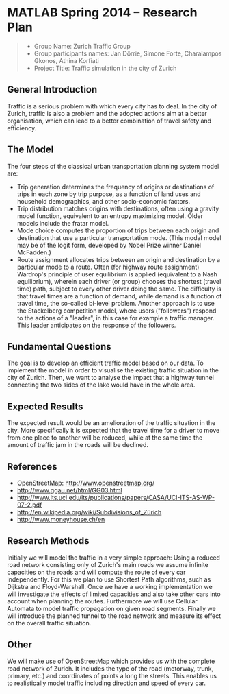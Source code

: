 # MATLAB Spring 2014 – Research Plan

> * Group Name: Zurich Traffic Group
> * Group participants names: Jan Dörrie, Simone Forte, Charalampos Gkonos, Athina Korfiati  
> * Project Title: Traffic simulation in the city of Zurich

## General Introduction

Traffic is a serious problem with which every city has to deal. 
In the city of Zurich, traffic is also a problem and the adopted actions aim at a better organisation, which can lead to a better combination of travel safety and efficiency.

## The Model

The four steps of the classical urban transportation planning system model are:
 - Trip generation determines the frequency of origins or destinations of trips in each zone by trip purpose, as a function of land uses and household demographics, and other socio-economic factors.
 - Trip distribution matches origins with destinations, often using a gravity model function, equivalent to an entropy maximizing model. Older models include the fratar model.
 - Mode choice computes the proportion of trips between each origin and destination that use a particular transportation mode. (This modal model may be of the logit form, developed by Nobel Prize winner Daniel McFadden.)
 - Route assignment allocates trips between an origin and destination by a particular mode to a route. 
Often (for highway route assignment) Wardrop's principle of user equilibrium is applied (equivalent to a Nash equilibrium), 
wherein each driver (or group) chooses the shortest (travel time) path, subject to every other driver doing the same. 
The difficulty is that travel times are a function of demand, while demand is a function of travel time, the so-called bi-level problem. 
Another approach is to use the Stackelberg competition model, where users ("followers") respond to the actions of a "leader", 
in this case for example a traffic manager. This leader anticipates on the response of the followers.

## Fundamental Questions

The goal is to develop an efficient traffic model based on our data. 
To implement the model in order to visualise the existing traffic situation in the city of Zurich. 
Then, we want to analyse the impact that a highway tunnel connecting the two sides of the lake would have in the whole area.

## Expected Results

The expected result would be an amelioration of the traffic situation in the city.
More specifically it is expected that the travel time for a driver to move from one place to another will be reduced, while at the same time the amount of traffic jam in the roads will be declined.

## References 

- OpenStreetMap: http://www.openstreetmap.org/
- http://www.ggau.net/html/GG03.html
- http://www.its.uci.edu/its/publications/papers/CASA/UCI-ITS-AS-WP-07-2.pdf
- http://en.wikipedia.org/wiki/Subdivisions_of_Zürich
- http://www.moneyhouse.ch/en


## Research Methods
Initially we will model the traffic in a very simple approach: 
Using a reduced road network consisting only of Zurich's main roads we assume infinite capacities on the roads 
and will compute the route of every car independently. 
For this we plan to use Shortest Path algorithms, such as Dijkstra and Floyd-Warshall. 
Once we have a working implementation we will investigate the effects of limited capacities 
and also take other cars into account when planning the routes.
Furthermore we will use Cellular Automata to model traffic propagation on given road segments.
Finally we will introduce the planned tunnel to the road network and measure its effect on the overall traffic situation.


## Other

We will make use of OpenStreetMap which provides us with the complete road network of Zurich.
It includes the type of the road (motorway, trunk, primary, etc.) and coordinates of points a long the streets.
This enables us to realistically model traffic including direction and speed of every car.
